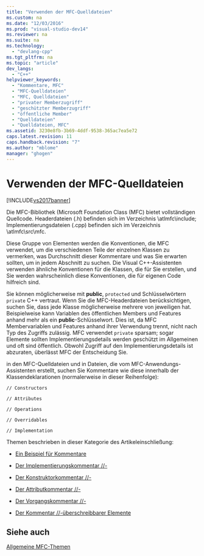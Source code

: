 ```yaml
---
title: "Verwenden der MFC-Quelldateien"
ms.custom: na
ms.date: "12/03/2016"
ms.prod: "visual-studio-dev14"
ms.reviewer: na
ms.suite: na
ms.technology: 
  - "devlang-cpp"
ms.tgt_pltfrm: na
ms.topic: "article"
dev_langs: 
  - "C++"
helpviewer_keywords: 
  - "Kommentare, MFC"
  - "MFC-Quelldateien"
  - "MFC, Quelldateien"
  - "privater Memberzugriff"
  - "geschützter Memberzugriff"
  - "öffentliche Member"
  - "Quelldateien"
  - "Quelldateien, MFC"
ms.assetid: 3230e8fb-3b69-4ddf-9538-365ac7ea5e72
caps.latest.revision: 11
caps.handback.revision: "7"
ms.author: "mblome"
manager: "ghogen"
---
```

# Verwenden der MFC-Quelldateien
[!INCLUDE[vs2017banner](../assembler/inline/includes/vs2017banner.md)]

Die MFC\-Bibliothek \(Microsoft Foundation Class \(MFC\) bietet vollständigen Quellcode.  Headerdateien \(.h\) befinden sich im Verzeichnis \\atlmfc\\include; Implementierungsdateien \(.cpp\) befinden sich im Verzeichnis \\atlmfc\\src\\mfc.  
  
 Diese Gruppe von Elementen werden die Konventionen, die MFC verwendet, um die verschiedenen Teile der einzelnen Klassen zu vermerken, was Durchschnitt dieser Kommentare und was Sie erwarten sollten, um in jedem Abschnitt zu suchen.  Die Visual C\+\+\-Assistenten verwenden ähnliche Konventionen für die Klassen, die für Sie erstellen, und Sie werden wahrscheinlich diese Konventionen, die für eigenen Code hilfreich sind.  
  
 Sie können möglicherweise mit **public**, `protected` und Schlüsselwörtern `private` C\+\+ vertraut.  Wenn Sie die MFC\-Headerdateien berücksichtigen, suchen Sie, dass jede Klasse möglicherweise mehrere von jeweiligen hat.  Beispielweise kann Variablen des öffentlichen Members und Features anhand mehr als ein **public**\-Schlüsselwort.  Dies ist, da MFC Membervariablen und Features anhand ihrer Verwendung trennt, nicht nach Typ des Zugriffs zulässig.  MFC verwendet `private` sparsam; sogar Elemente sollten Implementierungsdetails werden geschützt im Allgemeinen und oft sind öffentlich.  Obwohl Zugriff auf den Implementierungsdetails ist abzuraten, überlässt MFC der Entscheidung Sie.  
  
 in den MFC\-Quelldateien und in Dateien, die vom MFC\-Anwendungs\-Assistenten erstellt, suchen Sie Kommentare wie diese innerhalb der Klassendeklarationen \(normalerweise in dieser Reihenfolge\):  
  
 `// Constructors`  
  
 `// Attributes`  
  
 `// Operations`  
  
 `// Overridables`  
  
 `// Implementation`  
  
 Themen beschrieben in dieser Kategorie des Artikeleinschließung:  
  
-   [Ein Beispiel für Kommentare](../mfc/an-example-of-the-comments.md)  
  
-   [Der Implementierungskommentar \/\/\-](../mfc/decrement-implementation-comment.md)  
  
-   [Der Konstruktorkommentar \/\/\-](../mfc/decrement-constructors-comment.md)  
  
-   [Der Attributkommentar \/\/\-](../mfc/decrement-attributes-comment.md)  
  
-   [Der Vorgangskommentar \/\/\-](../mfc/decrement-operations-comment.md)  
  
-   [Der Kommentar \/\/\-überschreibbarer Elemente](../mfc/decrement-overridables-comment.md)  
  
## Siehe auch  
 [Allgemeine MFC\-Themen](../mfc/general-mfc-topics.md)